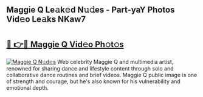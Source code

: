 ## Maggie Q Le𝚊k𝚎d N𝚞𝚍es - Part-yaY Photos Vid𝚎o Le𝚊ks NKaw7

# <h2><a href="http://fbf6fyb.evod.top/?m=Maggie+Q">🔗 👉🔴 Maggie Q Vid𝚎o Ph𝚘t𝚘s</a></h2>

[![Maggie Q N𝚞d𝚎s](https://i.imgur.com/8V9OHl7.gif)](http://fbf6fyb.evod.top/?m=Maggie+Q)
Web celebrity Maggie Q and multimedia artist, renowned for sharing dance and lifestyle content through solo and collaborative dance routines and brief videos. Maggie Q public image is one of strength and courage, but he's also known for his vulnerability and emotional depth. 
